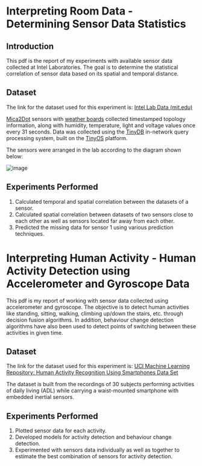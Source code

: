 # Interpreting Room Data - Determining Sensor Data Statistics

## Introduction

This pdf is the report of my experiments with available sensor data collected at Intel Laboratories. The goal is to determine the statistical correlation of sensor data based on its spatial and temporal distance.
 
## Dataset

The link for the dataset used for this experiment is: [Intel Lab Data (mit.edu)](http://db.csail.mit.edu/labdata/labdata.html)

[Mica2Dot](http://www.xbow.com/Products/productsdetails.aspx?sid=73) sensors with [weather boards](http://www.xbow.com/Products/productsdetails.aspx?sid=84) collected timestamped topology information, along with humidity, temperature, light and voltage values once every 31 seconds. Data was collected using the [TinyDB](http://telegraph.cs.berkeley.edu/tinydb) in-network query processing system, built on the [TinyOS](http://webs.cs.berkeley.edu/tos/) platform.

The sensors were arranged in the lab according to the diagram shown below: 

![image](https://user-images.githubusercontent.com/63736000/189357204-07732d29-a907-4453-a410-234fdfa0c1bf.png)


## Experiments Performed

1. Calculated temporal and spatial correlation between the datasets of a sensor.
2. Calculated spatial correlation between datasets of two sensors close to each other as well as sensors located far away from each other.
3. Predicted the missing data for sensor 1 using various prediction techniques.

# Interpreting Human Activity - Human Activity Detection using Accelerometer and Gyroscope Data

This pdf is my report of working with sensor data collected using accelerometer and gyroscope. The objective is to detect human activities like standing, sitting, walking, climbing up/down the stairs, etc. through decision fusion algorithms. In addition, behaviour change detection algorithms have also been used to detect points of switching between these activities in given time.

## Dataset

The link for the dataset used for this experiment is: [UCI Machine Learning Repository: Human Activity Recognition Using Smartphones Data Set](https://archive.ics.uci.edu/ml/datasets/human+activity+recognition+using+smartphones)

The dataset is built from the recordings of 30 subjects performing activities of daily living (ADL) while carrying a waist-mounted smartphone with embedded inertial sensors.

## Experiments Performed

1. Plotted sensor data for each activity. 
2. Developed models for activity detection and behaviour change detection. 
3. Experimented with sensors data individually as well as together to estimate the best combination of sensors for activity detection.
